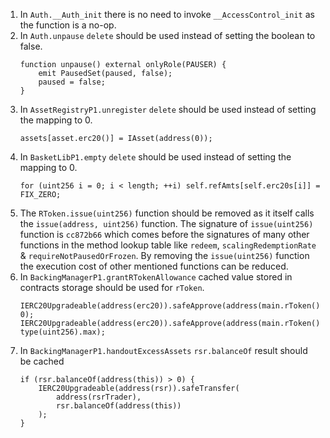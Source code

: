 1. In `Auth.__Auth_init` there is no need to invoke `__AccessControl_init` as the function is a no-op.
2. In `Auth.unpause` `delete` should be used instead of setting the boolean to false.
    ```solidity
    function unpause() external onlyRole(PAUSER) {
        emit PausedSet(paused, false);
        paused = false;
    }
    ```
3. In `AssetRegistryP1.unregister` `delete` should be used instead of setting the mapping to 0.
    ```solidity
    assets[asset.erc20()] = IAsset(address(0));
    ```
4. In `BasketLibP1.empty` `delete` should be used instead of setting the mapping to 0.
    ```solidity
    for (uint256 i = 0; i < length; ++i) self.refAmts[self.erc20s[i]] = FIX_ZERO;
    ```
5. The `RToken.issue(uint256)` function should be removed as it itself calls the `issue(address, uint256)` function. The signature of `issue(uint256)` function is `cc872b66` which comes before the signatures of many other functions in the method lookup table like `redeem`, `scalingRedemptionRate` & `requireNotPausedOrFrozen`. By removing the `issue(uint256)` function the execution cost of other mentioned functions can be reduced.
6. In `BackingManagerP1.grantRTokenAllowance` cached value stored in contracts storage should be used for `rToken`.
    ```solidity
    IERC20Upgradeable(address(erc20)).safeApprove(address(main.rToken()), 0);
    IERC20Upgradeable(address(erc20)).safeApprove(address(main.rToken()), type(uint256).max);
    ```
7. In `BackingManagerP1.handoutExcessAssets` `rsr.balanceOf` result should be cached
    ```solidity
    if (rsr.balanceOf(address(this)) > 0) {
        IERC20Upgradeable(address(rsr)).safeTransfer(
            address(rsrTrader),
            rsr.balanceOf(address(this))
        );
    }
    ```
